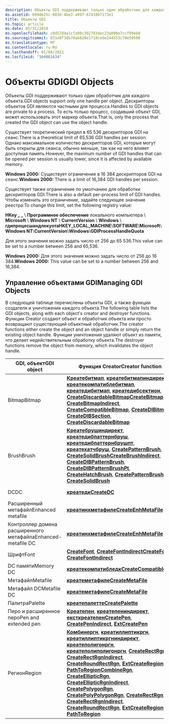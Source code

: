 ```yaml
---
description: Объекты GDI поддерживают только один обработчик для каждого объекта. Дескрипторы объектов GDI являются частными для процесса. То есть только процесс, создавший объект GDI, может использовать этот маркер объекта.
ms.assetid: 699de25c-083d-4be3-a997-67418b7173e1
title: Объекты GDI
ms.topic: article
ms.date: 05/31/2018
ms.openlocfilehash: c0d57d4a1cfa99c392783dec23a090e7ccf09eb0
ms.sourcegitcommit: 831e8f3db78ab820e1710cede244553c70e50500
ms.translationtype: MT
ms.contentlocale: ru-RU
ms.lasthandoff: 01/08/2021
ms.locfileid: "104081634"
---
```

# <a name="gdi-objects"></a><span data-ttu-id="dec98-105">Объекты GDI</span><span class="sxs-lookup"><span data-stu-id="dec98-105">GDI Objects</span></span>

<span data-ttu-id="dec98-106">Объекты GDI поддерживают только один обработчик для каждого объекта.</span><span class="sxs-lookup"><span data-stu-id="dec98-106">GDI objects support only one handle per object.</span></span> <span data-ttu-id="dec98-107">Дескрипторы объектов GDI являются частными для процесса.</span><span class="sxs-lookup"><span data-stu-id="dec98-107">Handles to GDI objects are private to a process.</span></span> <span data-ttu-id="dec98-108">То есть только процесс, создавший объект GDI, может использовать этот маркер объекта.</span><span class="sxs-lookup"><span data-stu-id="dec98-108">That is, only the process that created the GDI object can use the object handle.</span></span>

<span data-ttu-id="dec98-109">Существует теоретический предел в 65 536 дескрипторов GDI на сеанс.</span><span class="sxs-lookup"><span data-stu-id="dec98-109">There is a theoretical limit of 65,536 GDI handles per session.</span></span> <span data-ttu-id="dec98-110">Однако максимальное количество дескрипторов GDI, которые могут быть открыты для сеанса, обычно меньше, так как на него влияет доступная память.</span><span class="sxs-lookup"><span data-stu-id="dec98-110">However, the maximum number of GDI handles that can be opened per session is usually lower, since it is affected by available memory.</span></span>

<span data-ttu-id="dec98-111">**Windows 2000:** Существует ограничение в 16 384 дескрипторов GDI на сеанс.</span><span class="sxs-lookup"><span data-stu-id="dec98-111">**Windows 2000:** There is a limit of 16,384 GDI handles per session.</span></span>

<span data-ttu-id="dec98-112">Существует также ограничение по умолчанию для обработки дескрипторов GDI.</span><span class="sxs-lookup"><span data-stu-id="dec98-112">There is also a default per-process limit of GDI handles.</span></span> <span data-ttu-id="dec98-113">Чтобы изменить это ограничение, задайте следующее значение реестра:</span><span class="sxs-lookup"><span data-stu-id="dec98-113">To change this limit, set the following registry value:</span></span>

<span data-ttu-id="dec98-114">**HKey \_ \_** \\ **Программное обеспечение** локального компьютера \\ **Microsoft** \\ **Windows NT** \\ **CurrentVersion** \\ **Windows** \\ **гдипроцесшандлекуота**</span><span class="sxs-lookup"><span data-stu-id="dec98-114">**HKEY\_LOCAL\_MACHINE**\\**SOFTWARE**\\**Microsoft**\\**Windows NT**\\**CurrentVersion**\\**Windows**\\**GDIProcessHandleQuota**</span></span>

<span data-ttu-id="dec98-115">Для этого значения можно задать число от 256 до 65 536.</span><span class="sxs-lookup"><span data-stu-id="dec98-115">This value can be set to a number between 256 and 65,536.</span></span>

<span data-ttu-id="dec98-116">**Windows 2000:** Для этого значения можно задать число от 256 до 16 384.</span><span class="sxs-lookup"><span data-stu-id="dec98-116">**Windows 2000:** This value can be set to a number between 256 and 16,384.</span></span>

## <a name="managing-gdi-objects"></a><span data-ttu-id="dec98-117">Управление объектами GDI</span><span class="sxs-lookup"><span data-stu-id="dec98-117">Managing GDI Objects</span></span>

<span data-ttu-id="dec98-118">В следующей таблице перечислены объекты GDI, а также функции создателя и уничтожения каждого объекта.</span><span class="sxs-lookup"><span data-stu-id="dec98-118">The following table lists the GDI objects, along with each object's creator and destroyer functions.</span></span> <span data-ttu-id="dec98-119">Функции Creator создают объект и обработчик объекта или просто возвращают существующий объектный обработчик.</span><span class="sxs-lookup"><span data-stu-id="dec98-119">The creator functions either create the object and an object handle or simply return the existing object handle.</span></span> <span data-ttu-id="dec98-120">Функции уничтожения удаляют объект из памяти, что делает недействительным обработку объекта.</span><span class="sxs-lookup"><span data-stu-id="dec98-120">The destroyer functions remove the object from memory, which invalidates the object handle.</span></span>



| <span data-ttu-id="dec98-121">GDI, объект</span><span class="sxs-lookup"><span data-stu-id="dec98-121">GDI object</span></span>           | <span data-ttu-id="dec98-122">Функция Creator</span><span class="sxs-lookup"><span data-stu-id="dec98-122">Creator function</span></span>                                                                                                                                                                                                                                                                                                                                                                                                                                                                         | <span data-ttu-id="dec98-123">Функция уничтожения</span><span class="sxs-lookup"><span data-stu-id="dec98-123">Destroyer function</span></span>                                           |
|----------------------|------------------------------------------------------------------------------------------------------------------------------------------------------------------------------------------------------------------------------------------------------------------------------------------------------------------------------------------------------------------------------------------------------------------------------------------------------------------------------------------|--------------------------------------------------------------|
| <span data-ttu-id="dec98-124">Bitmap</span><span class="sxs-lookup"><span data-stu-id="dec98-124">Bitmap</span></span>               | <span data-ttu-id="dec98-125">[**Креатебитмап**](/windows/desktop/api/wingdi/nf-wingdi-createbitmap), [**креатебитмапиндирект**](/windows/desktop/api/wingdi/nf-wingdi-createbitmapindirect), [**креатекомпатиблебитмап**](/windows/desktop/api/wingdi/nf-wingdi-createcompatiblebitmap), [**креатедибитмап**](/windows/desktop/api/wingdi/nf-wingdi-createdibitmap), [**креатедибсектион**](/windows/desktop/api/wingdi/nf-wingdi-createdibsection), [**CreateDiscardableBitmap**](/windows/desktop/api/wingdi/nf-wingdi-creatediscardablebitmap)</span><span class="sxs-lookup"><span data-stu-id="dec98-125">[**CreateBitmap**](/windows/desktop/api/wingdi/nf-wingdi-createbitmap), [**CreateBitmapIndirect**](/windows/desktop/api/wingdi/nf-wingdi-createbitmapindirect), [**CreateCompatibleBitmap**](/windows/desktop/api/wingdi/nf-wingdi-createcompatiblebitmap), [**CreateDIBitmap**](/windows/desktop/api/wingdi/nf-wingdi-createdibitmap), [**CreateDIBSection**](/windows/desktop/api/wingdi/nf-wingdi-createdibsection), [**CreateDiscardableBitmap**](/windows/desktop/api/wingdi/nf-wingdi-creatediscardablebitmap)</span></span>                                                                                                                                                                                 | [<span data-ttu-id="dec98-126">**DeleteObject**</span><span class="sxs-lookup"><span data-stu-id="dec98-126">**DeleteObject**</span></span>](/windows/desktop/api/wingdi/nf-wingdi-deleteobject)                         |
| <span data-ttu-id="dec98-127">Brush</span><span class="sxs-lookup"><span data-stu-id="dec98-127">Brush</span></span>                | <span data-ttu-id="dec98-128">[**Креатебрушиндирект**](/windows/desktop/api/wingdi/nf-wingdi-createbrushindirect), [**креатедибпаттернбруш**](/windows/desktop/api/wingdi/nf-wingdi-createdibpatternbrush), [**креатедибпаттернбрушпт**](/windows/desktop/api/wingdi/nf-wingdi-createdibpatternbrushpt), [**креатехатчбруш**](/windows/desktop/api/wingdi/nf-wingdi-createhatchbrush), [**CreatePatternBrush**](/windows/desktop/api/wingdi/nf-wingdi-createpatternbrush), [**CreateSolidBrush**](/windows/desktop/api/wingdi/nf-wingdi-createsolidbrush)</span><span class="sxs-lookup"><span data-stu-id="dec98-128">[**CreateBrushIndirect**](/windows/desktop/api/wingdi/nf-wingdi-createbrushindirect), [**CreateDIBPatternBrush**](/windows/desktop/api/wingdi/nf-wingdi-createdibpatternbrush), [**CreateDIBPatternBrushPt**](/windows/desktop/api/wingdi/nf-wingdi-createdibpatternbrushpt), [**CreateHatchBrush**](/windows/desktop/api/wingdi/nf-wingdi-createhatchbrush), [**CreatePatternBrush**](/windows/desktop/api/wingdi/nf-wingdi-createpatternbrush), [**CreateSolidBrush**](/windows/desktop/api/wingdi/nf-wingdi-createsolidbrush)</span></span>                                                                                                                                                                     | [<span data-ttu-id="dec98-129">**DeleteObject**</span><span class="sxs-lookup"><span data-stu-id="dec98-129">**DeleteObject**</span></span>](/windows/desktop/api/wingdi/nf-wingdi-deleteobject)                         |
| <span data-ttu-id="dec98-130">DC</span><span class="sxs-lookup"><span data-stu-id="dec98-130">DC</span></span>                   | [<span data-ttu-id="dec98-131">**креатедк**</span><span class="sxs-lookup"><span data-stu-id="dec98-131">**CreateDC**</span></span>](/windows/desktop/api/wingdi/nf-wingdi-createdca)                                                                                                                                                                                                                                                                                                                                                                                                                                                             | <span data-ttu-id="dec98-132">[**Делетедк**](/windows/desktop/api/wingdi/nf-wingdi-deletedc), [ **релеаседк**](/windows/desktop/api/winuser/nf-winuser-releasedc)</span><span class="sxs-lookup"><span data-stu-id="dec98-132">[**DeleteDC**](/windows/desktop/api/wingdi/nf-wingdi-deletedc), [**ReleaseDC**](/windows/desktop/api/winuser/nf-winuser-releasedc)</span></span> |
| <span data-ttu-id="dec98-133">Расширенный метафайл</span><span class="sxs-lookup"><span data-stu-id="dec98-133">Enhanced metafile</span></span>    | [<span data-ttu-id="dec98-134">**креатинхметафиле**</span><span class="sxs-lookup"><span data-stu-id="dec98-134">**CreateEnhMetaFile**</span></span>](/windows/desktop/api/wingdi/nf-wingdi-createenhmetafilea)                                                                                                                                                                                                                                                                                                                                                                                                                                           | [<span data-ttu-id="dec98-135">**делетинхметафиле**</span><span class="sxs-lookup"><span data-stu-id="dec98-135">**DeleteEnhMetaFile**</span></span>](/windows/desktop/api/wingdi/nf-wingdi-deleteenhmetafile)               |
| <span data-ttu-id="dec98-136">Контроллер домена расширенного метафайла</span><span class="sxs-lookup"><span data-stu-id="dec98-136">Enhanced-metafile DC</span></span> | [<span data-ttu-id="dec98-137">**креатинхметафиле**</span><span class="sxs-lookup"><span data-stu-id="dec98-137">**CreateEnhMetaFile**</span></span>](/windows/desktop/api/wingdi/nf-wingdi-createenhmetafilea)                                                                                                                                                                                                                                                                                                                                                                                                                                           | [<span data-ttu-id="dec98-138">**клосинхметафиле**</span><span class="sxs-lookup"><span data-stu-id="dec98-138">**CloseEnhMetaFile**</span></span>](/windows/desktop/api/wingdi/nf-wingdi-closeenhmetafile)                 |
| <span data-ttu-id="dec98-139">Шрифт</span><span class="sxs-lookup"><span data-stu-id="dec98-139">Font</span></span>                 | <span data-ttu-id="dec98-140">[**CreateFont**](/windows/desktop/api/wingdi/nf-wingdi-createfonta), [ **CreateFontIndirect**](/windows/desktop/api/wingdi/nf-wingdi-createfontindirecta)</span><span class="sxs-lookup"><span data-stu-id="dec98-140">[**CreateFont**](/windows/desktop/api/wingdi/nf-wingdi-createfonta), [**CreateFontIndirect**](/windows/desktop/api/wingdi/nf-wingdi-createfontindirecta)</span></span>                                                                                                                                                                                                                                                                                                                                                                                                       | [<span data-ttu-id="dec98-141">**DeleteObject**</span><span class="sxs-lookup"><span data-stu-id="dec98-141">**DeleteObject**</span></span>](/windows/desktop/api/wingdi/nf-wingdi-deleteobject)                         |
| <span data-ttu-id="dec98-142">DC памяти</span><span class="sxs-lookup"><span data-stu-id="dec98-142">Memory DC</span></span>            | [<span data-ttu-id="dec98-143">**креатекомпатибледк**</span><span class="sxs-lookup"><span data-stu-id="dec98-143">**CreateCompatibleDC**</span></span>](/windows/desktop/api/wingdi/nf-wingdi-createcompatibledc)                                                                                                                                                                                                                                                                                                                                                                                                                                         | [<span data-ttu-id="dec98-144">**делетедк**</span><span class="sxs-lookup"><span data-stu-id="dec98-144">**DeleteDC**</span></span>](/windows/desktop/api/wingdi/nf-wingdi-deletedc)                                 |
| <span data-ttu-id="dec98-145">Метафайл</span><span class="sxs-lookup"><span data-stu-id="dec98-145">Metafile</span></span>             | [<span data-ttu-id="dec98-146">**креатеметафиле**</span><span class="sxs-lookup"><span data-stu-id="dec98-146">**CreateMetaFile**</span></span>](/windows/desktop/api/wingdi/nf-wingdi-createmetafilea)                                                                                                                                                                                                                                                                                                                                                                                                                                                 | [<span data-ttu-id="dec98-147">**делетеметафиле**</span><span class="sxs-lookup"><span data-stu-id="dec98-147">**DeleteMetaFile**</span></span>](/windows/desktop/api/wingdi/nf-wingdi-deletemetafile)                     |
| <span data-ttu-id="dec98-148">Метафайл DC</span><span class="sxs-lookup"><span data-stu-id="dec98-148">Metafile DC</span></span>          | [<span data-ttu-id="dec98-149">**креатеметафиле**</span><span class="sxs-lookup"><span data-stu-id="dec98-149">**CreateMetaFile**</span></span>](/windows/desktop/api/wingdi/nf-wingdi-createmetafilea)                                                                                                                                                                                                                                                                                                                                                                                                                                                 | [<span data-ttu-id="dec98-150">**клосеметафиле**</span><span class="sxs-lookup"><span data-stu-id="dec98-150">**CloseMetaFile**</span></span>](/windows/desktop/api/wingdi/nf-wingdi-closemetafile)                       |
| <span data-ttu-id="dec98-151">Палитра</span><span class="sxs-lookup"><span data-stu-id="dec98-151">Palette</span></span>              | [<span data-ttu-id="dec98-152">**креатепалетте**</span><span class="sxs-lookup"><span data-stu-id="dec98-152">**CreatePalette**</span></span>](/windows/desktop/api/wingdi/nf-wingdi-createpalette)                                                                                                                                                                                                                                                                                                                                                                                                                                                   | [<span data-ttu-id="dec98-153">**DeleteObject**</span><span class="sxs-lookup"><span data-stu-id="dec98-153">**DeleteObject**</span></span>](/windows/desktop/api/wingdi/nf-wingdi-deleteobject)                         |
| <span data-ttu-id="dec98-154">Перо и расширенное перо</span><span class="sxs-lookup"><span data-stu-id="dec98-154">Pen and extended pen</span></span> | <span data-ttu-id="dec98-155">[**Креатепен**](/windows/desktop/api/wingdi/nf-wingdi-createpen), [**креатепениндирект**](/windows/desktop/api/wingdi/nf-wingdi-createpenindirect), [**ексткреатепен**](/windows/desktop/api/wingdi/nf-wingdi-extcreatepen)</span><span class="sxs-lookup"><span data-stu-id="dec98-155">[**CreatePen**](/windows/desktop/api/wingdi/nf-wingdi-createpen), [**CreatePenIndirect**](/windows/desktop/api/wingdi/nf-wingdi-createpenindirect), [**ExtCreatePen**](/windows/desktop/api/wingdi/nf-wingdi-extcreatepen)</span></span>                                                                                                                                                                                                                                                                                                                                                                     | [<span data-ttu-id="dec98-156">**DeleteObject**</span><span class="sxs-lookup"><span data-stu-id="dec98-156">**DeleteObject**</span></span>](/windows/desktop/api/wingdi/nf-wingdi-deleteobject)                         |
| <span data-ttu-id="dec98-157">Регион</span><span class="sxs-lookup"><span data-stu-id="dec98-157">Region</span></span>               | <span data-ttu-id="dec98-158">[**Комбинергн**](/windows/desktop/api/wingdi/nf-wingdi-combinergn), [**креатиллиптикргн**](/windows/desktop/api/wingdi/nf-wingdi-createellipticrgn), [**креатиллиптикргниндирект**](/windows/desktop/api/wingdi/nf-wingdi-createellipticrgnindirect), [**креатеполигонргн**](/windows/desktop/api/wingdi/nf-wingdi-createpolygonrgn), [**креатеполиполигонргн**](/windows/desktop/api/wingdi/nf-wingdi-createpolypolygonrgn), [**CreateRectRgn**](/windows/desktop/api/wingdi/nf-wingdi-createrectrgn), [**CreateRectRgnIndirect**](/windows/desktop/api/wingdi/nf-wingdi-createrectrgnindirect), [**CreateRoundRectRgn**](/windows/desktop/api/wingdi/nf-wingdi-createroundrectrgn), [**ExtCreateRegion**](/windows/desktop/api/wingdi/nf-wingdi-extcreateregion), [**PathToRegion**](/windows/desktop/api/wingdi/nf-wingdi-pathtoregion)</span><span class="sxs-lookup"><span data-stu-id="dec98-158">[**CombineRgn**](/windows/desktop/api/wingdi/nf-wingdi-combinergn), [**CreateEllipticRgn**](/windows/desktop/api/wingdi/nf-wingdi-createellipticrgn), [**CreateEllipticRgnIndirect**](/windows/desktop/api/wingdi/nf-wingdi-createellipticrgnindirect), [**CreatePolygonRgn**](/windows/desktop/api/wingdi/nf-wingdi-createpolygonrgn), [**CreatePolyPolygonRgn**](/windows/desktop/api/wingdi/nf-wingdi-createpolypolygonrgn), [**CreateRectRgn**](/windows/desktop/api/wingdi/nf-wingdi-createrectrgn), [**CreateRectRgnIndirect**](/windows/desktop/api/wingdi/nf-wingdi-createrectrgnindirect), [**CreateRoundRectRgn**](/windows/desktop/api/wingdi/nf-wingdi-createroundrectrgn), [**ExtCreateRegion**](/windows/desktop/api/wingdi/nf-wingdi-extcreateregion), [**PathToRegion**](/windows/desktop/api/wingdi/nf-wingdi-pathtoregion)</span></span> | [<span data-ttu-id="dec98-159">**DeleteObject**</span><span class="sxs-lookup"><span data-stu-id="dec98-159">**DeleteObject**</span></span>](/windows/desktop/api/wingdi/nf-wingdi-deleteobject)                         |



 

 

 
